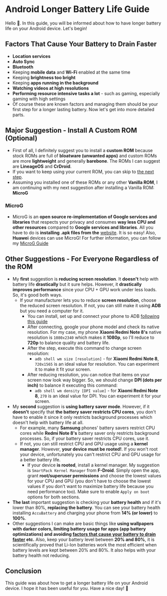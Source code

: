 # Android Longer Battery Life Guide
Hello 🤭. In this guide, you will be informed about how to have longer battery life on your Android device. Let's begin!
## Factors That Cause Your Battery to Drain Faster
- **Location services**
- **Auto Sync**
- **Bluetooth**
- Keeping **mobile data** and **Wi-Fi** enabled at the same time
- Keeping **brightness too bright**
- Keeping **apps running in the background**
- **Watching videos at high resolutions**
- **Performing resource intensive tasks a lot** - such as gaming, especially gaming with high settings
- Of course these are known factors and managing them should be your first step for a longer lasting battery. Now let's get into more detailed parts.
## Major Suggestion - Install A Custom ROM (Optional)
- First of all, I definitely suggest you to install a **custom ROM** because stock ROMs are full of **bloatware (unwanted apps)** and custom ROMs are more **lightweight** and generally **barebone**. The ROMs I can suggest are **LineageOS** and **CrDroid**.
- If you want to keep using your current ROM, you can skip to [the next step](https://github.com/cutiepenguins/Android-Longer-Battery-Life-Guide/blob/main/README.md#other-suggestions---for-everyone-regardless-of-the-rom).
- Assuming you installed one of these ROMs or any other **Vanilla ROM**, I am continuing with my next suggestion after installing a Vanilla ROM: **MicroG**
### MicroG
- MicroG is an **open source re-implementation of Google services and libraries** that respects your privacy and consumes **way less CPU and other resources** compared to **Google services and libraries**. All you have to do is **installing .apk files from the** [website](https://microg.org/download.html). It is so easy! Also, **Huawei** devices can use MicroG! For further information, you can follow my [MicroG Guide](https://github.com/cutiepenguins/MicroG-Guide)
## Other Suggestions - For Everyone Regardless of the ROM
- My **first** suggestion is **reducing screen resolution**. It **doesn't** help with battery life **drastically** but it sure helps. However, it **drastically improves performance** since your CPU + GPU work under less loads. So, it's good both ways. 
  - If your manufacturer lets you to reduce **screen resolution**, choose the reduced screen resolution. If not, you can still make it using **ADB** but you need a computer for it.
    - You can install, set up and connect your phone to ADB [following this guide](https://www.xda-developers.com/install-adb-windows-macos-linux/)
    -  After connecting, google your phone model and check its native resolution. For my case, my phone **Xiaomi Redmi Note 8's** native resolution is `1080x2340` which makes it **1080p**, so I'll reduce to **720p** to balance quality and battery life.
    - After the step, execute this command to change screen resolution:
      - `adb shell wm size [resolution]` - for **Xiaomi Redmi Note 8**, `720x1565` is an ideal value for resolution. You can experiment it to make it fit your screen.
    - After reducing resolution, you can notice that items on your screen now look way bigger. So, we should change **DPI (dots per inch)** to balance it executing this command:
      - `adb shell wm density [DPI value]` - for **Xiaomi Redmi Note 8**, `270` is an ideal value for DPI. You can experiment it for your screen.
- My **second** suggestion is **using battery saver mode**. However, if it **doesn't** specify that **the battery saver restricts CPU cores**, you don't have to enable it since it only restricts background processes which doesn't help with battery life at all.
  - For example, many **Samsung** phones' battery savers restrict CPU cores while **Redmi Note 8's** battery saver only restricts background processes. So, if your battery saver restricts CPU cores, use it.
  - If not, you can still restrict CPU and GPU usage using a **kernel manager**. However, **your device must be rooted!**. If you won't root your device, unfortunately you can't restrict CPU and GPU usage for a better battery life.
    - If your device **is rooted**, install a kernel manager. My suggestion is `SmartPack Kernel Manager` from **F-Droid**. Simply open the app, grant **root/superuser permissions** and choose the lowest values for your CPU and GPU (you don't have to choose the lowest values if you don't want to maximize battery life because you need performance too). Make sure to enable `Apply on boot` options for both sections.
- **The last** important suggestion is checking your **battery health** and if it's lower than 80%, **replacing the battery**. You can see your battery health installing `AccuBattery` and charging your phone from **14% (or lower)** to **100%**.
- Other suggestions I can make are basic things like **using wallpapers with darker colors, limiting battery usage for apps (app battery optimizations) and avoiding [factors that cause your battery to drain faster](https://github.com/cutiepenguins/Android-Longer-Battery-Life-Guide/blob/main/README.md#factors-that-cause-your-battery-to-drain-faster) etc.** Also, keep your battery level between **20% and 80%**, it is scientifically proved that Li-Ion batteries work the most efficient when battery levels are kept between 20% and 80%. It also helps with your battery health not reducing.
## Conclusion
This guide was about how to get a longer battery life on your Android device. I hope it has been useful for you. Have a nice day! 🐧
